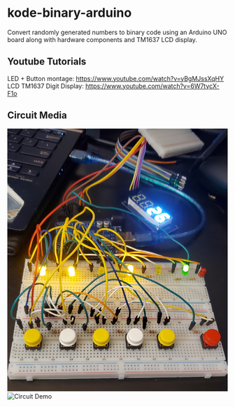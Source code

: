 # kode-binary-arduino

Convert randomly generated numbers to binary code using an Arduino UNO board along with hardware components and TM1637 LCD display.

## Youtube Tutorials

LED + Button montage: https://www.youtube.com/watch?v=yBgMJssXqHY  
LCD TM1637 Digit Display: https://www.youtube.com/watch?v=6W7tycX-F1o

## Circuit Media

![Circuit](assets/circuit.jpg)
![Circuit Demo](assets/circuit_demo.gif)
